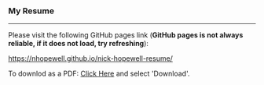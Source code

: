 ### My Resume
---

Please visit the following GitHub pages link (**GitHub pages is not always reliable, if it does not load, try refreshing**):  

https://nhopewell.github.io/nick-hopewell-resume/  

To downlod as a PDF: [Click Here](https://github.com/NHopewell/nick-hopewell-resume/blob/main/nick-hopewell-resume.pdf) and select 'Download'.
